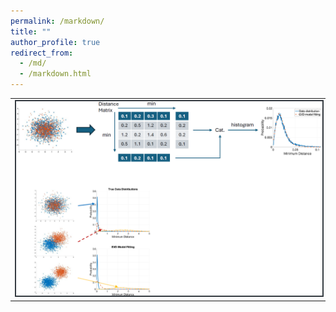 ```yaml
---
permalink: /markdown/
title: ""
author_profile: true
redirect_from: 
  - /md/
  - /markdown.html
---
```


<table style="border: none">
  <tr>
    <td style="border: none">
      <img src="images/eccv_fig1.png" style ="width: 500px; height: auto; align: right; border: #343a40 2px solid;">
    </td>
  </tr>
</table>
